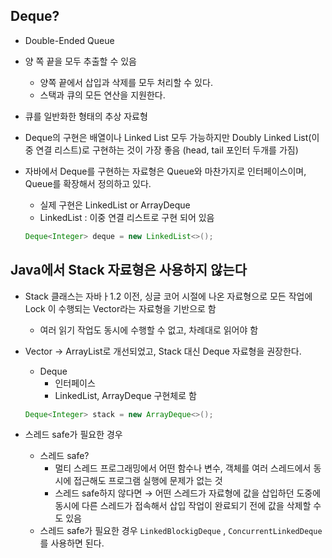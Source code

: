 ## Deque?

- Double-Ended Queue
- 양 쪽 끝을 모두 추출할 수 있음
    - 양쪽 끝에서 삽입과 삭제를 모두 처리할 수 있다.
    - 스택과 큐의 모든 연산을 지원한다.
- 큐를 일반화한 형태의 추상 자료형
- Deque의 구현은 배열이나 Linked List 모두 가능하지만 Doubly Linked List(이중 연결 리스트)로 구현하는 것이 가장 좋음 (head, tail 포인터 두개를 가짐)
- 자바에서 Deque를 구현하는 자료형은 Queue와 마찬가지로 인터페이스이며, Queue를 확장해서 정의하고 있다.
    - 실제 구현은 LinkedList or ArrayDeque
    - LinkedList : 이중 연결 리스트로 구현 되어 있음

    ```java
    Deque<Integer> deque = new LinkedList<>();
    ```


## Java에서 Stack 자료형은 사용하지 않는다

- Stack 클래스는 자바ㅏ1.2 이전, 싱글 코어 시절에 나온 자료형으로 모든 작업에 Lock 이 수행되는 Vector라는 자료형을 기반으로 함
    - 여러 읽기 작업도 동시에 수행할 수 없고, 차례대로 읽어야 함
- Vector → ArrayList로 개선되었고, Stack 대신 Deque 자료형을 권장한다.
    - Deque
        - 인터페이스
        - LinkedList, ArrayDeque 구현체로 함

    ```java
    Deque<Integer> stack = new ArrayDeque<>();
    ```

- 스레드 safe가 필요한 경우
    - 스레드 safe?
        - 멀티 스레드 프로그래밍에서 어떤 함수나 변수, 객체를 여러 스레드에서 동시에 접근해도 프로그램 실행에 문제가 없는 것
        - 스레드 safe하지 않다면 → 어떤 스레드가 자료형에 값을 삽입하던 도중에 동시에 다른 스레드가 접속해서 삽입 작업이 완료되기 전에 값을 삭제할 수 도 있음
    - 스레드 safe가 필요한 경우 `LinkedBlockigDeque` , `ConcurrentLinkedDeque` 를 사용하면 된다.